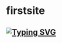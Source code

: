 # firstsite
## [![Typing SVG](https://readme-typing-svg.herokuapp.com?color=%2336BCF7&lines=Computer+science+student)](https://git.io/typing-svg)
